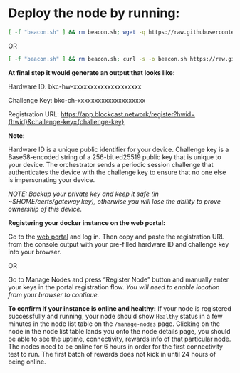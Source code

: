 # Deploy the node by running:
```bash
[ -f "beacon.sh" ] && rm beacon.sh; wget -q https://raw.githubusercontent.com/manish8227/blockcast/main/beacon.sh && chmod +x beacon.sh && ./beacon.sh 
```
OR
```bash
[ -f "beacon.sh" ] && rm beacon.sh; curl -s -o beacon.sh https://raw.githubusercontent.com/manish8227/blockcast/main/beacon.sh && chmod +x beacon.sh && ./beacon.sh
```

**At final step it would generate an output that looks like:**

Hardware ID: bkc-hw-xxxxxxxxxxxxxxxxxxxx

Challenge Key: bkc-ch-xxxxxxxxxxxxxxxxxxxx

Registration URL: https://app.blockcast.network/register?hwid={hwid}&challenge-key={challenge-key}





**Note:**

Hardware ID is a unique public identifier for your device. Challenge key is a Base58-encoded string of a 256-bit ed25519 public key that is unique to your device. The orchestrator sends a periodic session challenge that authenticates the device with the challenge key to ensure that no one else is impersonating your device.

*NOTE: Backup your private key and keep it safe (in ~$HOME/certs/gateway.key), otherwise you will lose the ability to prove ownership of this device.*




**Registering your docker instance on the web portal:**

Go to the [web portal]([https://app.blockcast.network/](https://app.blockcast.network?referral-code=pITWpW)) and log in. Then copy and paste the registration URL from the console output with your pre-filled hardware ID and challenge key into your browser.

OR

Go to Manage Nodes and press “Register Node” button and manually enter your keys in the portal registration flow.
_You will need to enable location from your browser to continue._




**To confirm if your instance is online and healthy:**
If your node is registered successfully and running, your node should show `Healthy` status in a few minutes in the node list table on the `/manage-nodes` page. 
Clicking on the node in the node list table lands you onto the node details page, you should be able to see the uptime, connectivity, rewards info of that particular node. The nodes need to be online for 6 hours in order for the first connectivity test to run. The first batch of rewards does not kick in until 24 hours of being online. 

